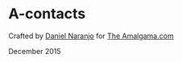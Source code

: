 # A-contacts

Crafted by [Daniel Naranjo](http://www.danielnaranjo.info) for [The Amalgama.com](http://theamalgama.com/)

December 2015